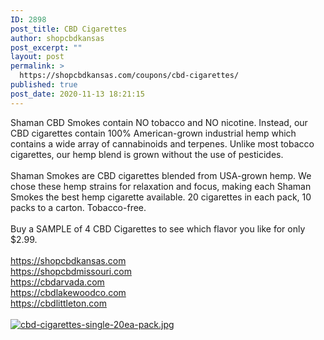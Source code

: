```yaml
---
ID: 2898
post_title: CBD Cigarettes
author: shopcbdkansas
post_excerpt: ""
layout: post
permalink: >
  https://shopcbdkansas.com/coupons/cbd-cigarettes/
published: true
post_date: 2020-11-13 18:21:15
---
```

<html><head></head><body>
Shaman CBD Smokes contain NO tobacco and NO nicotine. Instead, our CBD cigarettes contain 100% American-grown industrial hemp which contains a wide array of cannabinoids and terpenes. Unlike most tobacco cigarettes, our hemp blend is grown without the use of pesticides.<br /><br />Shaman Smokes are CBD cigarettes blended from USA-grown hemp. We chose these hemp strains for relaxation and focus, making each Shaman Smokes the best hemp cigarette available. 20 cigarettes in each pack, 10 packs to a carton. Tobacco-free. <br /><br />Buy a SAMPLE of 4 CBD Cigarettes to see which flavor you like for only $2.99.<br /><br /><a href="https://shopcbdkansas.com">https://shopcbdkansas.com<br /></a><span><a href="https://shopcbdmissouri.com">https://shopcbdmissouri.com</a><span> <br /></span><a href="https://cbdarvada.com">https://cbdarvada.com</a><span> </span><br /><a href="https://cbdlakewoodco.com">https://cbdlakewoodco.com</a><span> </span><br /><a href="https://cbdlittleton.com">https://cbdlittleton.com</a><span> </span> </span>
</body>
</html><br/><br/><a href="https://snd-videos.s3.amazonaws.com/288012/1605316465844.jpg"  title="cbd-cigarettes-single-20ea-pack.jpg" ><img src="https://snd-videos.s3.amazonaws.com/288012/1605316465844.jpg" alt="cbd-cigarettes-single-20ea-pack.jpg" title="cbd-cigarettes-single-20ea-pack.jpg" /></a>